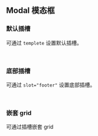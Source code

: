 <div class="demo-header">
<p class="overviewicon">
  <span class="wapi-tips-messagebox"/>
</p>

## Modal 模态框

<nova-uxlink widget-name="Modal"></nova-uxlink>

</div>

### 默认插槽

可通过 `templete` 设置默认插槽。

<nova-demo-view link="modal/value"></nova-demo-view>

<br>

### 底部插槽

可通过 `slot="footer"` 设置底部插槽。

<nova-demo-view link="modal/footer-slot"></nova-demo-view>

<br>

### 嵌套 grid

可通过插槽嵌套 grid

<nova-demo-view link="modal/grid"></nova-demo-view>

<br>
